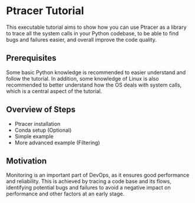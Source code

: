 # Ptracer Tutorial
This executable tutorial aims to show how you can use Ptracer as a library to trace all the system calls in your Python codebase, to be able to find bugs and failures easier, and overall improve the code quality.

## Prerequisites
Some basic Python knowledge is recommended to easier understand and follow the tutorial. In addition, some knowledge of Linux is also recommended to better understand how the OS deals with system calls, which is a central aspect of the tutorial. 

## Overview of Steps
- Ptracer installation
- Conda setup (Optional)
- Simple example
- More advanced example (Filtering)

## Motivation
Monitoring is an important part of DevOps, as it ensures good performance and reliability. This is achieved by tracing a code base and its flows, identifying potential bugs and failures to avoid a negative impact on performance and other factors at an early stage.
